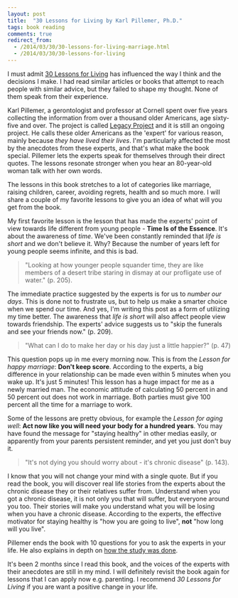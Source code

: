```yaml
---
layout: post
title:  "30 Lessons for Living by Karl Pillemer, Ph.D."
tags: book reading
comments: true
redirect_from:
  - /2014/03/30/30-lessons-for-living-marriage.html
  - /2014/03/30/30-lessons-for-living
---
```


I must admit [30 Lessons for Living][book] has influenced the way I think and the decisions
I make. I had read similar articles or books that attempt to reach people with similar advice,
but they failed to shape my thought. None of them speak from their experience.

Karl Pillemer, a gerontologist and professor at Cornell spent over five years collecting the 
information from over a thousand older Americans, age sixty-five and over. The project
is called [Legacy Project][web] and it is still an ongoing project.
He calls these older Americans as the 'expert' for various reason, mainly because *they have lived 
their lives*. I'm particularly affected the most by the anecdotes from these experts,
and that's what make the book special. Pillemer 
lets the experts speak for themselves through their direct quotes. The lessons resonate stronger
when you hear an 80-year-old woman talk with her own words. 

The lessons in this book stretches to a lot of categories like marriage, raising children, career,
avoiding regrets, health and so much more. I will share a couple of my favorite lessons
to give you an idea of what will you get from the book.

My first favorite lesson is the lesson that has made the experts' point of view towards life
different from young people - **Time Is of the Essence**. It's about the awareness of *time*.
We've been constantly reminded that *life is short* and we don't believe it.
Why? Because the number of years left for young people seems infinite, and this is bad.

> "Looking at how younger people squander time, they are like members of a 
desert tribe staring in dismay at our profligate use of water." (p. 205).

The immediate practice suggested by the experts is for us to *number our days*.
This is done not to frustrate us, but to help us make a smarter choice when we spend our time.
And yes, I'm writing this post as a form of utilizing my time better. The awareness that *life is
short* will also affect people view towards friendship. The experts' advice suggests us to "skip the
funerals and see your friends now." (p. 209).

> "What can I do to make her day or his day just a little happier?" (p. 47)

This question pops up in me every morning now. This is from the *Lesson for happy 
marriage*: **Don't keep score**. According to the experts,
a big difference in your relationship can be made even within 5 minutes when you wake up.
It's just 5 minutes!
This lesson has a huge impact for me as a newly married man. The economic attitude of calculating
50 percent in and 50 percent out does not work in marriage. Both parties must give 100 percent 
all the time for a marriage to work.

Some of the lessons are pretty obvious, for example the *Lesson for aging well*:
**Act now like you will need your body for a hundred years**. You may have found the message
for "staying healthy" in other medias easily, or apparently from your parents persistent reminder, 
and yet you just don't buy it.

> "It's not dying you should worry about - it's chronic disease" (p. 143).

I know that you will not change your mind with a single
quote. But if you read the book, you will discover real life stories from the experts about
the chronic disease they or their relatives suffer from. 
Understand when you got a chronic disease, it is not only you that will suffer,
but everyone around you too.
Their stories will make you understand what you will be losing when you have a chronic disease.
According to the experts, the effective motivator for staying healthy is "how you are going to live",
**not** "how long will you live".

Pillemer ends the book with 10 questions for you to ask the experts in your life.
He also explains in depth on [how the study was done][method].

It's been 2 months since I read this book, and the voices of the experts with their anecdotes are 
still in my mind. I will definitely revisit the book again for lessons that I can apply now e.g.
parenting. I recommend *30 Lessons for Living* if you are want a positive change in your life.

[book]: http://legacyproject.human.cornell.edu/the-book/
[method]: http://legacyproject.human.cornell.edu/methods/
[web]: http://legacyproject.human.cornell.edu/